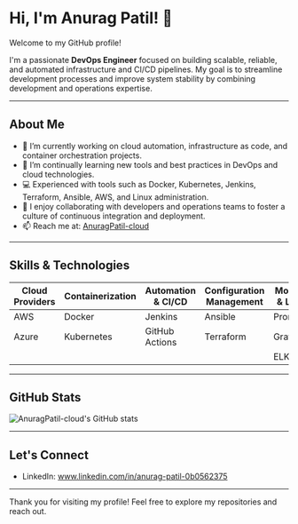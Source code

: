 # Hi, I'm Anurag Patil! 👋

Welcome to my GitHub profile! 

I'm a passionate **DevOps Engineer** focused on building scalable, reliable, and automated infrastructure and CI/CD pipelines. My goal is to streamline development processes and improve system stability by combining development and operations expertise.

---

## About Me

- 🔭 I’m currently working on cloud automation, infrastructure as code, and container orchestration projects.
- 🌱 I’m continually learning new tools and best practices in DevOps and cloud technologies.
- 💻 Experienced with tools such as Docker, Kubernetes, Jenkins, Terraform, Ansible, AWS, and Linux administration.
- 🤝 I enjoy collaborating with developers and operations teams to foster a culture of continuous integration and deployment.
- 📫 Reach me at: [AnuragPatil-cloud](https://github.com/AnuragPatil-cloud)

---

## Skills & Technologies

| Cloud Providers | Containerization | Automation & CI/CD | Configuration Management | Monitoring & Logging |
|-----------------|------------------|--------------------|--------------------------|---------------------|
| AWS             | Docker           | Jenkins            | Ansible                  | Prometheus          |
| Azure           | Kubernetes       | GitHub Actions     | Terraform                | Grafana             |
|                 |                  |                    |                          | ELK Stack           |

---

## GitHub Stats

![AnuragPatil-cloud's GitHub stats](https://github-readme-stats.vercel.app/api?username=AnuragPatil-cloud&show_icons=true&theme=radical)

---

## Let's Connect

- LinkedIn:  www.linkedin.com/in/anurag-patil-0b0562375
 

---

Thank you for visiting my profile! Feel free to explore my repositories and reach out.
